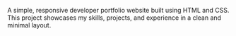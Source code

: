 A simple, responsive developer portfolio website built using HTML and CSS. This project showcases my skills, projects, and experience in a clean and minimal layout.
